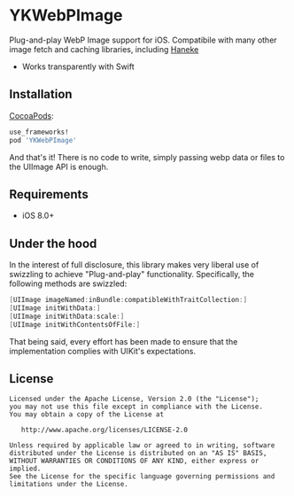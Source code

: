 YKWebPImage
===========

Plug-and-play WebP Image support for iOS. Compatibile with many other image fetch and caching libraries, including [Haneke](https://github.com/Haneke) 

* Works transparently with Swift

Installation
------------

[CocoaPods](http://cocoapods.org/):

```ruby
use_frameworks!
pod 'YKWebPImage'
```

And that's it! There is no code to write, simply passing webp data or files to the UIImage API is enough. 


Requirements
------------

- iOS 8.0+

Under the hood
--------------
In the interest of full disclosure, this library makes very liberal use of swizzling to achieve "Plug-and-play" functionality. Specifically, the following methods are swizzled:

```objective-c
[UIImage imageNamed:inBundle:compatibleWithTraitCollection:]
[UIImage initWithData:]
[UIImage initWithData:scale:]
[UIImage initWithContentsOfFile:]
```

That being said, every effort has been made to ensure that the implementation complies with UIKit's expectations. 


License
-------

    Licensed under the Apache License, Version 2.0 (the "License");
    you may not use this file except in compliance with the License.
    You may obtain a copy of the License at

       http://www.apache.org/licenses/LICENSE-2.0

    Unless required by applicable law or agreed to in writing, software
    distributed under the License is distributed on an "AS IS" BASIS,
    WITHOUT WARRANTIES OR CONDITIONS OF ANY KIND, either express or implied.
    See the License for the specific language governing permissions and
    limitations under the License.

